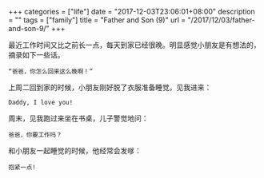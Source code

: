 +++
categories = ["life"]
date = "2017-12-03T23:06:01+08:00"
description = ""
tags = ["family"]
title = "Father and Son (9)"
url = "/2017/12/03/father-and-son-9/"
+++

最近工作时间又比之前长一点，每天到家已经很晚。明显感觉小朋友是有想法的，
摘录如下一些话。

~~~
“爸爸，你怎么回来这么晚啊！”
~~~

上周二回到家的时候，小朋友刚好脱了衣服准备睡觉。见我进来：

~~~
Daddy, I love you!
~~~

周末，见我跑过来坐在书桌，儿子警觉地问：


~~~
爸爸，你要工作吗？
~~~

和小朋友一起睡觉的时候，他经常会发嗲：

~~~
抱紧一点!
~~~
